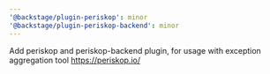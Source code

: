 ```yaml
---
'@backstage/plugin-periskop': minor
'@backstage/plugin-periskop-backend': minor
---
```


Add periskop and periskop-backend plugin, for usage with exception aggregation tool https://periskop.io/
